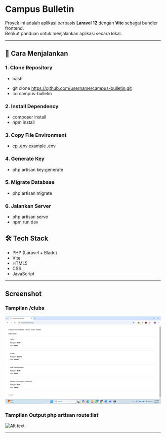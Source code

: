 # Campus Bulletin

Proyek ini adalah aplikasi berbasis **Laravel 12** dengan **Vite** sebagai bundler frontend.  
Berikut panduan untuk menjalankan aplikasi secara lokal.

---

## 🚀 Cara Menjalankan

### 1. Clone Repository
* bash
- git clone https://github.com/username/campus-bulletin.git
- cd campus-bulletin

### 2. Install Dependency
- composer install
- npm install

### 3. Copy File Environment
- cp .env.example .env

### 4. Generate Key
- php artisan key:generate

### 5. Migrate Database
- php artisan migrate

### 6. Jalankan Server
- php artisan serve
- npm run dev

## 🛠 Tech Stack
- PHP (Laravel + Blade)
- Vite
- HTML5
- CSS
- JavaScript

---

## Screenshot

### Tampilan /clubs
![Alt text](assets/clubs.png)

### Tampilan Output php artisan route:list
![Alt text](path/to/route-list.png)

---


